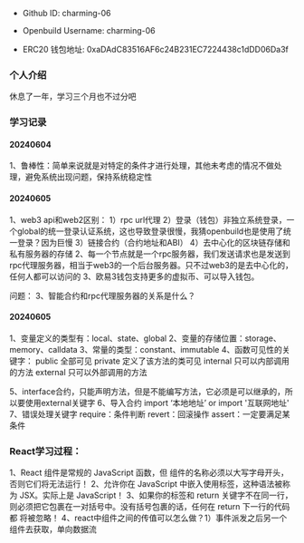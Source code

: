 - Github ID: charming-06

- Openbuild Username: charming-06

- ERC20 钱包地址: 0xaDAdC83516AF6c24B231EC7224438c1dDD06Da3f

### 个人介绍
休息了一年，学习三个月也不过分吧

### 学习记录
#### 20240604
1、鲁棒性：简单来说就是对特定的条件才进行处理，其他未考虑的情况不做处理，避免系统出现问题，保持系统稳定性


#### 20240605
1、web3 api和web2区别：
    1）rpc url代理
    2）登录（钱包）非独立系统登录，一个global的统一登录认证系统，这也导致登录很慢，我猜openbuild也是使用了统一登录？因为巨慢
    3）链接合约（合约地址和ABI）
    4）去中心化的区块链存储和私有服务器的存储
2、每一个节点就是一个rpc服务器，我们发送请求也是发送到rpc代理服务器，相当于web3的一个后台服务器。只不过web3的是去中心化的，任何人都可以访问的
3、欧易3钱包支持更多的虚拟币、可以导入钱包。

问题：
3、智能合约和rpc代理服务器的关系是什么？


#### 20240605
1、变量定义的类型有：local、state、global
2、变量的存储位置：storage、memory、calldata
3、常量的类型：constant、immutable
4、函数可见性的关键字：
    public 全部可见
    private 定义了该方法的类可见
    internal 只可以内部调用的方法
    external 只可以外部调用的方法

5、interface合约，只能声明方法，但是不能编写方法，它必须是可以继承的，所以要使用external关键字
6、导入合约 import ‘本地地址’ or  import '互联网地址'
7、错误处理关键字
    require：条件判断
    revert：回滚操作
    assert：一定要满足某条件


### React学习过程：
1、React 组件是常规的 JavaScript 函数，但 组件的名称必须以大写字母开头，否则它们将无法运行！
2、允许你在 JavaScript 中嵌入使用标签，这种语法被称为 JSX。实际上是 JavaScript！
3、如果你的标签和 return 关键字不在同一行，则必须把它包裹在一对括号中。没有括号包裹的话，任何在 return 下一行的代码都 将被忽略！
4、react中组件之间的传值可以怎么做？1）事件派发之后另一个组件去获取，单向数据流

